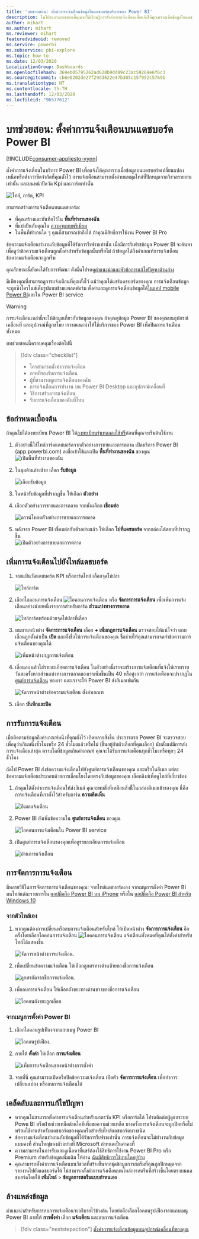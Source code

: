 ```yaml
---
title: 'บทช่วยสอน: ตั้งค่าการแจ้งเตือนข้อมูลในแดชบอร์ดบริการของ Power BI'
description: ในโปรแกรมการสอนนี้คุณจะได้เรียนรู้การตั้งค่าการแจ้งเตือนเพื่อแจ้งให้คุณทราบเมื่อข้อมูลในแดชบอร์ดของคุณเปลี่ยนแปลงเกินขีด จำกัดที่คุณได้ตั้งไว้ในบริการ Microsoft Power BI
author: mihart
ms.author: mihart
ms.reviewer: mihart
featuredvideoid: removed
ms.service: powerbi
ms.subservice: pbi-explore
ms.topic: how-to
ms.date: 12/03/2020
LocalizationGroup: Dashboards
ms.openlocfilehash: 369eb05795262ad628b9dd89c23ac59269e6f6c3
ms.sourcegitcommit: cb6e0202de27f29dd622e47b305c15f952c5769b
ms.translationtype: HT
ms.contentlocale: th-TH
ms.lasthandoff: 12/03/2020
ms.locfileid: "96577612"
---
```

# <a name="tutorial-set-alerts-on-power-bi-dashboards"></a>บทช่วยสอน: ตั้งค่าการแจ้งเตือนบนแดชบอร์ด Power BI

[!INCLUDE[consumer-appliesto-yynn](../includes/consumer-appliesto-yynn.md)]


ตั้งค่าการแจ้งเตือนในบริการ Power BI เพื่อแจ้งให้คุณทราบเมื่อข้อมูลบนแดชบอร์ดเปลี่ยนแปลงเหนือหรือต่ำกว่าขีดจำกัดที่คุณตั้งไว้ การแจ้งเตือนสามารถตั้งค่าบนหมุดไทล์ที่ปักหมุดจากวิชวลรายงานเท่านั้น และบนหน้าปัดวัด Kpi และการ์ดเท่านั้น 

![ไทล์, การ์ด, KPI](media/end-user-alerts/card-gauge-kpi.png)

สามารถสร้างการแจ้งเตือนบนแดชบอร์ด:
- ที่คุณสร้างและบันทึกไว้ใน **พื้นที่ทำงานของฉัน**
- ที่แบ่งปันกับคุณใน [ความจุแบบพรีเมียม](end-user-license.md) 
- ในพื้นที่ทำงานใด ๆ คุณก็สามารถเข้าถึงได้ ถ้าคุณมีสิทธิ์การใช้งาน Power BI Pro    

ข้อความแจ้งเตือนทำงานกับข้อมูลที่ได้รับการรีเฟรชเท่านั้น เมื่อมีการรีเฟรชข้อมูล Power BI จะค้นหาเพื่อดูว่าข้อความแจ้งเตือนถูกตั้งค่าสำหรับข้อมูลนั้นหรือไม่ ถ้าข้อมูลได้ถึงค่าเกณฑ์การแจ้งเตือน ข้อความแจ้งเตือนจะถูกเริ่ม 

คุณลักษณะนี้ยังคงได้รับการพัฒนา ดังนั้นโปรดดู[คำแนะนำและหัวข้อการแก้ไขปัญหาด้านล่าง](#tips-and-troubleshooting)



มีเพียงคุณที่สามารถดูการแจ้งเตือนที่คุณตั้งไว้ แม้ว่าคุณได้แชร์แดชบอร์ดของคุณ การแจ้งเตือนข้อมูลจะถูกซิงโครไนซ์เต็มรูปแบบข้ามแพลตฟอร์ม ตั้งค่าและดูการแจ้งเตือนข้อมูลได้[ในแอป mobile Power BI](mobile/mobile-set-data-alerts-in-the-mobile-apps.md)และใน Power BI service 

> [!WARNING]
> การแจ้งเตือนเหล่านี้จะให้ข้อมูลเกี่ยวกับข้อมูลของคุณ ถ้าคุณดูข้อมูล Power BI ของคุณบนอุปกรณ์เคลื่อนที่ และอุปกรณ์ที่ถูกขโมย เราขอแนะนำให้ใช้บริการของ Power BI เพื่อปิดการแจ้งเตือนทั้งหมด
> 

บทช่วยสอนนี้ครอบคลุมเรื่องต่อไปนี้
> [!div class="checklist"]
> * ใครสามารถตั้งค่าการแจ้งเตือน
> * ภาพที่รองรับการแจ้งเตือน
> * ผู้ที่สามารถดูการแจ้งเตือนของฉัน
> * การแจ้งเตือนการทำงาน บน Power BI Desktop และอุปกรณ์เคลื่อนที่
> * วิธีการสร้างการแจ้งเตือน
> * รับการแจ้งเตือนของฉันที่ไหน

## <a name="prerequisites"></a>ข้อกำหนดเบื้องต้น

ถ้าคุณไม่ได้ลงทะเบียน Power BI ให้[ลงทะเบียนรุ่นทดลองใช้ฟรี](https://app.powerbi.com/signupredirect?pbi_source=web)ก่อนที่คุณจะเริ่มต้นใช้งาน

1. ตัวอย่างนี้ใช้ไทล์การ์ดแดชบอร์ดจากตัวอย่างการขายและการตลาด เปิดบริการ Power BI (app.powerbi.com) ลงชื่อเข้าใช้และเปิด **พื้นที่ทำงานของฉัน** ของคุณ    
    ![เปิดพื้นที่ทำงานของฉัน](media//end-user-alerts/power-bi-my-workspace.png)

2. ในมุมด้านล่างซ้าย เลือก **รับข้อมูล**

    ![เลือกรับข้อมูล](media//end-user-alerts/power-bi-get-data.png)

3. ในหน้ารับข้อมูลที่ปรากฏขึ้น ให้เลือก **ตัวอย่าง**

4. เลือกตัวอย่างการขายและการตลาด จากนั้นเลือก **เชื่อมต่อ**

    ![ดาวน์โหลดตัวอย่างการขายและการตลาด](media//end-user-alerts/power-bi-sample.png)

5. หลังจาก Power BI เชื่อมต่อกับตัวอย่างแล้ว ให้เลือก **ไปที่แดชบอร์ด** จากกล่องโต้ตอบที่ปรากฏขึ้น     
    ![เปิดตัวอย่างการขายและการตลาด](media//end-user-alerts/power-bi-go-to-dashboard.png)

## <a name="add-an-alert-to-a-dashboard-tile"></a>เพิ่มการแจ้งเตือนไปยังไทล์แดชบอร์ด

1. จากแป้นวัดแดชบอร์ด KPI หรือการ์ดไทล์ เลือกจุดไข่ปลา
   
   ![ไทล์การ์ด](media/end-user-alerts/power-bi-card.png)

2. เลือกไอคอนการแจ้งเตือน ![ไอคอนการแจ้งเตือน](media/end-user-alerts/power-bi-alert-icon.png) หรือ **จัดการการแจ้งเตือน** เพื่อเพิ่มการแจ้งเตือนอย่างน้อยหนึ่งรายการสำหรับการ์ด **ส่วนแบ่งทางการตลาด**

   ![ไทล์การ์ดพร้อมด้วยจุดไข่ปลาที่เลือก](media/end-user-alerts/power-bi-manage.png)

   
1. บนบานหน้าต่าง **จัดการการแจ้งเตือน** เลือก **+ เพิ่มกฎการแจ้งเตือน**  ตรวจสอบให้แน่ใจว่า แถบเลื่อนถูกตั้งค่าเป็น **เปิด** และตั้งชื่อให้การแจ้งเตือนของคุณ ชื่อช่วยให้คุณสามารถจดจำข้อความการแจ้งเตือนของคุณได้
   
   ![เพิ่มหน้าต่างกฎการแจ้งเตือน](media/end-user-alerts/power-bi-alert-manage.png)
4. เลื่อนลง แล้วใส่รายละเอียดการแจ้งเตือน  ในตัวอย่างนี้เราจะสร้างการแจ้งเตือนที่แจ้งให้เราทราบวันละครั้งหากส่วนแบ่งทางการตลาดของเราเพิ่มขึ้นเป็น 40 หรือสูงกว่า การแจ้งเตือนจะปรากฏใน [ศูนย์การแจ้งเตือน](end-user-notification-center.md) ของเรา และเราจะให้ Power BI ส่งอีเมลเช่นกัน
   
   ![จัดการหน้าต่างข้อความแจ้งเตือน ตั้งค่าเกณฑ](media/end-user-alerts/power-bi-manage-alert-detail.png)

5. เลือก **บันทึกและปิด**
 


   > 

## <a name="receiving-alerts"></a>การรับการแจ้งเตือน
เมื่อติดตามข้อมูลถึงค่าเกณฑ์หนึ่งที่คุณตั้งไว้ เกิดหลายสิ่งขึ้น ประการแรก Power BI จะตรวจสอบเพื่อดูว่าเกินหนึ่งชั่วโมงหรือ 24 ชั่วโมงแล้วหรือไม่ (ขึ้นอยู่กับตัวเลือกที่คุณเลือก) นับตั้งแต่มีการส่งการแจ้งเตือนล่าสุด ตราบใดที่ข้อมูลเกินค่าเกณฑ์ คุณจะได้รับการแจ้งเตือนทุกชั่วโมงหรือทุกๆ 24 ชั่วโมง

ถัดไป Power BI ส่งข้อความแจ้งเตือนไปยังศูนย์การแจ้งเตือนของคุณ และหรือในอีเมล แต่ละข้อความแจ้งเตือนประกอบด้วยการเชื่อมโยงโดยตรงกับข้อมูลของคุณ เลือกลิงก์เพื่อดูไทล์ที่เกี่ยวข้อง  

1. ถ้าคุณได้ตั้งค่าการแจ้งเตือนให้ส่งอีเมล์ คุณจะพบสิ่งที่เหมือนสิ่งนี้้ในกล่องอีเมลเข้าของคุณ นี่คือการแจ้งเตือนที่เราตั้งไว้สำหรับการ์ด **ความคิดเห็น**
   
   ![อีเมลแจ้งเตือน](media/end-user-alerts/power-bi-email.png)
2. Power BI ยังเพิ่มข้อความใน **ศูนย์การแจ้งเตือน** ของคุณ
   
   ![ไอคอนการแจ้งเตือนใน Power BI service](media/end-user-alerts/power-bi-task.png)
3. เปิดศูนย์การแจ้งเตือนของคุณเพื่อดูรายละเอียดการแจ้งเตือน
   
    ![อ่านการแจ้งเตืิอน](media/end-user-alerts/power-bi-notifications.png)
   
  

## <a name="managing-alerts"></a>การจัดการการแจ้งเตือน

มีหลายวิธีในการจัดการการแจ้งเตือนของคุณ: จากไทล์แดชบอร์ดเอง จากเมนูการตั้งค่า Power BI บนไทล์แต่ละรายการใน [แอปมือถือ Power BI บน iPhone](mobile/mobile-set-data-alerts-in-the-mobile-apps.md) หรือใน [แอปมือถือ Power BI สำหรับ Windows 10](mobile/mobile-set-data-alerts-in-the-mobile-apps.md)

### <a name="from-the-tile-itself"></a>จากตัวไทล์เอง

1. หากคุณต้องการเปลี่ยนหรือลบการแจ้งเตือนสำหรับไทล์ ให้เปิดหน้าต่าง **จัดการการแจ้งเตือน** อีกครั้งโดยเลือกไอคอนการแจ้งเตือน ![ไอคอนการแจ้งเตือน](media/end-user-alerts/power-bi-alert-icon.png) แจ้งเตือนทั้งหมดที่คุณได้ตั้งค่าสำหรับไทล์ได้แสดงขึ้น
   
    ![จัดการหน้าต่างการแจ้งเตือน](media/end-user-alerts/power-bi-manage-alert.png).
2. เพื่อเปลี่ยนข้อความแจ้งเตือน ให้เลือกลูกศรทางด้านซ้ายของชื่อการแจ้งเตือน
   
    ![ลูกศรถัดจากชื่อการแจ้งเตือน](media/end-user-alerts/power-bi-alert-modify.png).
3. เพื่อลบการแจ้งเตือน ให้เลือกถังขยะทางด้านขวาของชื่อการแจ้งเตือน
   
      ![ไอคอนถังขยะถูกเลือก](media/end-user-alerts/power-bi-delete.png)

### <a name="from-the-power-bi-settings-menu"></a>จากเมนูการตั้งค่า Power BI

1. เลือกไอคอนรูปเฟืองจากแถบเมนู Power BI
   
    ![ไอคอนรูปเฟือง](media/end-user-alerts/power-bi-gear-icon.png).
2. ภายใต้ **ตั้งค่า** ให้เลือก **การแจ้งเตือน**
   
    ![แท็บการแจ้งเตือนของหน้าต่างการตั้งค่า](media/end-user-alerts/power-bi-settings.png)
3. จากที่นี่ คุณสามารถเปิดหรือปิดข้อความแจ้งเตือน เปิดตัว **จัดการการแจ้งเตือน** เพื่อทำการเปลี่ยนแปลง หรือลบการแจ้งเตือนได้

## <a name="tips-and-troubleshooting"></a>เคล็ดลับและการแก้ไขปัญหา 

* หากคุณไม่สามารถตั้งค่าการแจ้งเตือนสำหรับมาตรวัด KPI หรือการ์ดได้ โปรดติดต่อผู้ดูแลระบบ Powe BI หรือฝ่ายช่วยเหลือด้านไอทีเพื่อขอความช่วยเหลือ บางครั้งการแจ้งเตือนจะถูกปิดหรือไม่พร้อมใช้งานสำหรับแดชบอร์ดของคุณหรือสำหรับไทล์แดชบอร์ดบางชนิด
* ข้อความแจ้งเตือนทำงานกับข้อมูลที่ได้รับการรีเฟรชเท่านั้น การแจ้งเตือนจะไม่ทำงานกับข้อมูลแบบคงที่ ส่วนใหญ่ของตัวอย่างที่ Microsoft กำหนดเป็นค่าคงที่ 
* ความสามารถในการรับและดูเนื้อหาที่แชร์ต้องใช้สิทธิการใช้งาน Power BI Pro หรือ Premium สำหรับข้อมูลเพิ่มเติม ให้อ่าน [ฉันมีสิทธิการใช้งานใดอยู่บ้าง](end-user-license.md)
* คุณสามารถตั้งค่าการแจ้งเตือนบนวิชวลที่สร้างขึ้นจากชุดข้อมูลการสตรีมที่คุณถูกปักหมุดจากรายงานไปยังแดชบอร์ดได้ ไม่สามารถตั้งค่าการแจ้งเตือนบนไทล์การสตรีมที่สร้างขึ้นโดยตรงบนแดชบอร์ดโดยใช้ **เพิ่มไทล์** > **ข้อมูลการสตรีมแบบกำหนเอง**


## <a name="clean-up-resources"></a>ล้างแหล่งข้อมูล
คำแนะนำสำหรับการลบการแจ้งเตือนจะอธิบายไว้ข้างต้น โดยย่อคือเลือกไอคอนรูปเฟืองจากแถบเมนู Power BI ภายใต้ **การตั้งค่า** เลือก **แจ้งเตือน** และลบการแจ้งเตือน

> [!div class="nextstepaction"]
> [ตั้งค่าการแจ้งเตือนข้อมูลบนอุปกรณ์เคลื่อนที่ของคุณ](mobile/mobile-set-data-alerts-in-the-mobile-apps.md)


